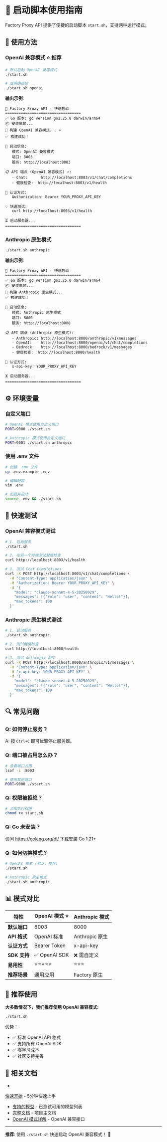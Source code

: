 
# 🚀 启动脚本使用指南

Factory Proxy API 提供了便捷的启动脚本 `start.sh`，支持两种运行模式。

## 📖 使用方法

### OpenAI 兼容模式 ⭐ 推荐

```bash
# 默认启动 OpenAI 兼容模式
./start.sh

# 或明确指定
./start.sh openai
```

**输出示例**:
```
🚀 Factory Proxy API - 快速启动
==================================
✅ Go 版本: go version go1.25.0 darwin/arm64
📦 安装依赖...
🔨 构建 OpenAI 兼容模式... ⭐
✅ 构建成功！

📍 启动信息:
   模式: OpenAI 兼容模式
   端口: 8003
   服务: http://localhost:8003

📋 API 端点 (OpenAI 兼容模式) ⭐:
   - Chat:      http://localhost:8003/v1/chat/completions
   - 健康检查:  http://localhost:8003/v1/health

🔑 认证方式:
   Authorization: Bearer YOUR_PROXY_API_KEY

💡 快速测试:
   curl http://localhost:8003/v1/health

⏳ 启动服务器...
==================================
```

### Anthropic 原生模式

```bash
./start.sh anthropic
```

**输出示例**:
```
🚀 Factory Proxy API - 快速启动
==================================
✅ Go 版本: go version go1.25.0 darwin/arm64
📦 安装依赖...
🔨 构建 Anthropic 原生模式...
✅ 构建成功！

📍 启动信息:
   模式: Anthropic 原生模式
   端口: 8000
   服务: http://localhost:8000

📋 API 端点 (Anthropic 原生模式):
   - Anthropic: http://localhost:8000/anthropic/v1/messages
   - OpenAI:    http://localhost:8000/openai/v1/chat/completions
   - Bedrock:   http://localhost:8000/bedrock/v1/messages
   - 健康检查:  http://localhost:8000/health

🔑 认证方式:
   x-api-key: YOUR_PROXY_API_KEY

⏳ 启动服务器...
==================================
```

## ⚙️ 环境变量

### 自定义端口

```bash
# OpenAI 模式使用自定义端口
PORT=9000 ./start.sh

# Anthropic 模式使用自定义端口
PORT=9001 ./start.sh anthropic
```

### 使用 .env 文件

```bash
# 创建 .env 文件
cp .env.example .env

# 编辑配置
vim .env

# 加载并启动
source .env && ./start.sh
```

## 📝 快速测试

### OpenAI 兼容模式测试

```bash
# 1. 启动服务
./start.sh

# 2. 在另一个终端测试健康检查
curl http://localhost:8003/v1/health

# 3. 测试 Chat Completions
curl -X POST http://localhost:8003/v1/chat/completions \
  -H "Content-Type: application/json" \
  -H "Authorization: Bearer YOUR_PROXY_API_KEY" \
  -d '{
    "model": "claude-sonnet-4-5-20250929",
    "messages": [{"role": "user", "content": "Hello!"}],
    "max_tokens": 100
  }'
```

### Anthropic 原生模式测试

```bash
# 1. 启动服务
./start.sh anthropic

# 2. 测试健康检查
curl http://localhost:8000/health

# 3. 测试 Anthropic API
curl -X POST http://localhost:8000/anthropic/v1/messages \
  -H "Content-Type: application/json" \
  -H "x-api-key: YOUR_PROXY_API_KEY" \
  -d '{
    "model": "claude-sonnet-4-5-20250929",
    "messages": [{"role": "user", "content": "Hello!"}],
    "max_tokens": 100
  }'
```

## 🔍 常见问题

### Q: 如何停止服务？
A: 按 `Ctrl+C` 即可优雅停止服务器。

### Q: 端口被占用怎么办？
```bash
# 查看端口占用
lsof -i :8003

# 使用其他端口
PORT=9000 ./start.sh
```

### Q: 权限被拒绝？
```bash
# 添加执行权限
chmod +x start.sh
```

### Q: Go 未安装？
访问 https://golang.org/dl/ 下载安装 Go 1.21+

### Q: 如何切换模式？
```bash
# OpenAI 模式 (默认，推荐)
./start.sh

# Anthropic 原生模式
./start.sh anthropic
```

## 📊 模式对比

| 特性 | OpenAI 模式 ⭐ | Anthropic 模式 |
|------|---------------|----------------|
| **默认端口** | 8003 | 8000 |
| **API 格式** | OpenAI 标准 | Anthropic 原生 |
| **认证方式** | Bearer Token | x-api-key |
| **SDK 支持** | ✅ OpenAI SDK | ❌ 需自定义 |
| **易用性** | ⭐⭐⭐⭐⭐ | ⭐⭐⭐ |
| **推荐场景** | 通用应用 | Factory 原生 |

## 🎯 推荐使用

**大多数情况下，我们推荐使用 OpenAI 兼容模式**:

```bash
./start.sh
```

优势：
- ✅ 标准 OpenAI API 格式
- ✅ 支持所有 OpenAI SDK
- ✅ 零学习成本
- ✅ 社区支持完善

## 🔗 相关文档

- 
[快速开始](QUICK_START.md) - 5分钟快速上手
- [支持的模型](SUPPORTED_MODELS.md) - 已测试可用的模型列表
- [完整文档](README.md) - 项目主文档
- [OpenAI 模式详解](README-OpenAI.md) - OpenAI 兼容接口

---

**推荐**: 使用 `./start.sh` 快速启动 OpenAI 兼容模式！ 🚀